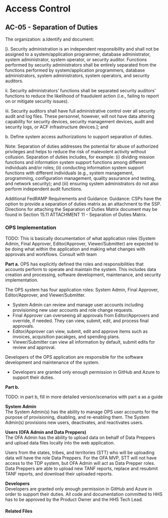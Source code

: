 # Access Control

## AC-05 - Separation of Duties

The organization:
a.Identify and document:

[i. Security administration is an independent responsibility and shall not be assigned to a system/application programmer, database administrator, system administrator, system operator, or security auditor. Functions performed by security administrators shall be
entirely separated from the functions performed by system/application programmers, database administrators, system administrators, system operators, and security auditors.

ii. Security administrators’ functions shall be separated security auditors’ functions to reduce the likelihood of fraudulent action (i.e., failing to report on or mitigate security issues).

iii. Security auditors shall have full administrative control over all security audit and log files. These personnel, however, will not have data altering capability for security devices, security management devices, audit and security logs, or ACF infrastructure devices.]; and

b. Define system access authorizations to support separation of duties.

Note: Separation of duties addresses the potential for abuse of authorized privileges and helps to reduce the risk of malevolent activity without collusion. Separation of duties includes, for example: (i) dividing mission functions and information system support functions among different individuals and/or roles; (ii) conducting information system support functions with different individuals (e.g., system management, programming, configuration management, quality assurance and testing, and network security); and (iii) ensuring system administrators do not also perform independent audit functions.

Additional FedRAMP Requirements and Guidance: Guidance: CSPs have the option to provide a separation of duties matrix as an attachment to the SSP. Directions for attaching the Separation of Duties Matrix document may be found in Section 15.11 ATTACHMENT 11 - Separation of Duties Matrix.

### OPS Implementation

TODO: This is basically documentation of what application roles (System Admin, Final Approver, Editor/Approver, Viewer/Submitter) are expected to be doing what within the application and making what changes with approvals and workflows. Consult with team

**Part a.**
OPS has explicitly defined the roles and responsibilities that accounts perform to operate and maintain the system. This includes data creation and processing, software development, maintenance, and security implementation.

The OPS system has four application roles: System Admin, Final Approver, Editor/Approver, and Viewer/Submitter.

- System Admin can review and manage user accounts including provisioning new user accounts and role change requests.
- Final Approver can overseeing all approvals from Editor/Approvers and override, if needed. They can view, submit, edit, and process final approvals.
- Editor/Approver can view, submit, edit and approve items such as invoices, acquisition pacakges, and spending plans.
- Viewer/Submitter can view all information by default, submit edits for review and approval.

Developers of the OPS application are responsible for the software development and maintenance of the system.

- Developers are granted only enough permission in GitHub and Azure to support their duties.

**Part b.**

TODO: in part b, fill in more detailed version/scenarios with part a as a guide

**System Admin**<br />
The System Admin(s) has the ability to manage OPS user accounts for the purpose of provisioning, disabling, and re-enabling them. The System Admin(s) provisions new users, deactivates, and reactivates users.

**Users (OFA Admin and Data Preppers)**<br />
The OFA Admin has the ability to upload data on behalf of Data Preppers and upload data files locally into the web application.

Users from the states, tribes, and territories (STT) who will be uploading data will have the role Data Preppers. For the OFA MVP, STT will not have access to the TDP system, but OFA Admin will act as Data Prepper roles. Data Preppers are able to upload new TANF reports, replace and resubmit TANF reports, and download their uploaded reports.

**Developers**<br />
Developers are granted only enough permission in GitHub and Azure in order to support their duties. All code and documentation committed to HHS has to be approved by the Product Owner and the HHS Tech Lead.

#### Related Files
